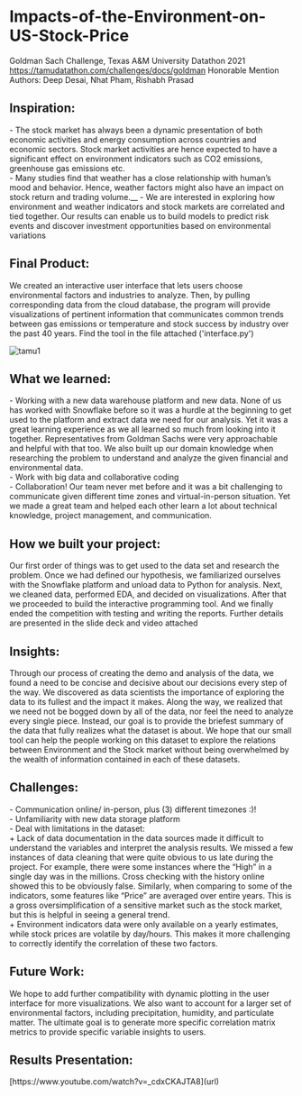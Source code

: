 # Impacts-of-the-Environment-on-US-Stock-Price
Goldman Sach Challenge, Texas A&M University Datathon 2021
https://tamudatathon.com/challenges/docs/goldman
Honorable Mention
Authors: Deep Desai, Nhat Pham, Rishabh Prasad

<h2>Inspiration:</h2>
- The stock market has always been a dynamic presentation of both economic activities and energy consumption across countries and economic sectors. Stock market activities are hence expected to have a significant effect on environment indicators such as CO2 emissions, greenhouse gas emissions etc.<br /> 
- Many studies find that weather has a close relationship with human’s mood and behavior. Hence, weather factors might also have an impact on stock return and trading volume.__
- We are interested in exploring how environment and weather indicators and stock markets are correlated and tied together. Our results can enable us to build models to predict risk events and discover investment opportunities based on environmental variations<br /> 

<h2>Final Product:</h2>
We created an interactive user interface that lets users choose environmental factors and industries to analyze. Then, by pulling corresponding data from the cloud database, the program will provide visualizations of pertinent information that communicates common trends between gas emissions or temperature and stock success by industry over the past 40 years. Find the tool in the file attached ('interface.py')

![tamu1](https://user-images.githubusercontent.com/87089936/143787404-dee67d9f-ea4f-4b2a-8607-652171dafa74.PNG)

<h2>What we learned:</h2>
- Working with a new data warehouse platform and new data. None of us has worked with Snowflake before so it was a hurdle at the beginning to get used to the platform and extract data we need for our analysis. Yet it was a great learning experience as we all learned so much from looking into it together. Representatives from Goldman Sachs were very approachable and helpful with that too. We also built up our domain knowledge when researching the problem to understand and analyze the given financial and environmental data.<br /> 
- Work with big data and collaborative coding<br /> 
- Collaboration! Our team never met before and it was a bit challenging to communicate given different time zones and virtual-in-person situation. Yet we made a great team and helped each other learn a lot about technical knowledge, project management, and communication.<br /> 

 <h2>How we built your project:</h2>
Our first order of things was to get used to the data set and research the problem. Once we had defined our hypothesis, we familiarized ourselves with the Snowflake platform and unload data to Python for analysis. Next, we cleaned data, performed EDA, and decided on visualizations. After that we proceeded to build the interactive programming tool. And we finally ended the competition with testing and writing the reports. Further details are presented in the slide deck and video attached<br /> 

<h2>Insights:</h2>
Through our process of creating the demo and analysis of the data, we found a need to be concise and decisive about our decisions every step of the way. We discovered as data scientists the importance of exploring the data to its fullest and the impact it makes. Along the way, we realized that we need not be bogged down by all of the data, nor feel the need to analyze every single piece. Instead, our goal is to provide the briefest summary of the data that fully realizes what the dataset is about. We hope that our small tool can help the people working on this dataset to explore the relations between Environment and the Stock market without being overwhelmed by the wealth of information contained in each of these datasets. 


<h2>Challenges:</h2>
- Communication online/ in-person, plus (3) different timezones :)!<br /> 
- Unfamiliarity with new data storage platform<br /> 
- Deal with limitations in the dataset:<br /> 
+ Lack of data documentation in the data sources made it difficult to understand the variables and interpret the analysis results. We missed a few instances of data cleaning that were quite obvious to us late during the project. For example, there were some instances where the “High” in a single day was in the millions. Cross checking with the history online showed this to be obviously false. Similarly, when comparing to some of the indicators, some features like “Price” are averaged over entire years. This is a gross oversimplification of a sensitive market such as the stock market, but this is helpful in seeing a general trend.<br /> 
+ Environment indicators data were only available on a yearly estimates, while stock prices are volatile by day/hours. This makes it more challenging to correctly identify the correlation of these two factors.<br /> 

<h2>Future Work:</h2>
We hope to add further compatibility with dynamic plotting in the user interface for more visualizations. We also want to account for a larger set of environmental factors, including precipitation, humidity, and particulate matter. The ultimate goal is to generate more specific correlation matrix metrics to provide specific variable insights to users. 

  
<h2>Results Presentation:</h2> 
[https://www.youtube.com/watch?v=_cdxCKAJTA8](url)
